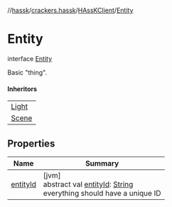 //[hassk](../../../../index.md)/[crackers.hassk](../../index.md)/[HAssKClient](../index.md)/[Entity](index.md)

# Entity

interface [Entity](index.md)

Basic &quot;thing&quot;.

#### Inheritors

| |
|---|
| [Light](../-light/index.md) |
| [Scene](../-scene/index.md) |

## Properties

| Name | Summary |
|---|---|
| [entityId](entity-id.md) | [jvm]<br>abstract val [entityId](entity-id.md): [String](https://kotlinlang.org/api/latest/jvm/stdlib/kotlin/-string/index.html)<br>everything should have a unique ID |

